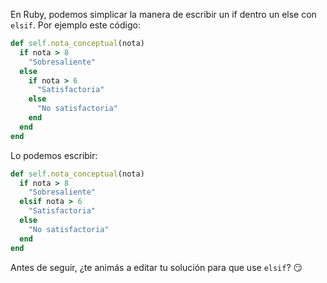 En Ruby, podemos simplicar la manera de escribir un if dentro un else con `elsif`. Por ejemplo este código:

```ruby
def self.nota_conceptual(nota)
  if nota > 8
    "Sobresaliente"
  else
    if nota > 6
      "Satisfactoria"
    else
      "No satisfactoria"
    end
  end
end
```

Lo podemos escribir:

```ruby
def self.nota_conceptual(nota)
  if nota > 8
    "Sobresaliente"
  elsif nota > 6
    "Satisfactoria"
  else
    "No satisfactoria"
  end
end
```

Antes de seguir, ¿te animás a editar tu solución para que use `elsif`? :smirk:
